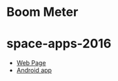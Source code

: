 Boom Meter
=======
# space-apps-2016

* [Web Page](https://preview.c9users.io/hermetico/boometer/index.html)
* [Android app](https://github.com/hermetico/space-apps-2016/releases/download/release/app-release.apk)
